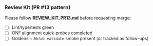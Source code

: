 ### Review Kit (PR #13 pattern)
Please follow **REVIEW_KIT_PR13.md** before requesting merge:

- [ ] Lint/type/tests green
- [ ] ONF alignment quick-probes completed
- [ ] Goldens + `hhfab validate` smoke present (or tracked as follow-ups)
